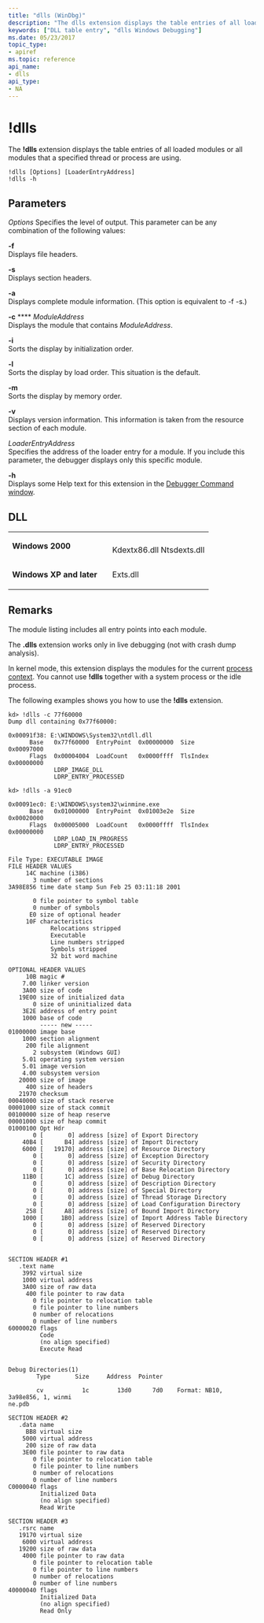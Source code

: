 ```yaml
---
title: "dlls (WinDbg)"
description: "The dlls extension displays the table entries of all loaded modules or all modules that a specified thread or process are using."
keywords: ["DLL table entry", "dlls Windows Debugging"]
ms.date: 05/23/2017
topic_type:
- apiref
ms.topic: reference
api_name:
- dlls
api_type:
- NA
---
```


# !dlls


The **!dlls** extension displays the table entries of all loaded modules or all modules that a specified thread or process are using.

```dbgcmd
!dlls [Options] [LoaderEntryAddress] 
!dlls -h
```

## <span id="ddk__dlls_dbg"></span><span id="DDK__DLLS_DBG"></span>Parameters


*Options*
Specifies the level of output. This parameter can be any combination of the following values:

<span id="-f"></span><span id="-F"></span>**-f**  
Displays file headers.

<span id="-s"></span><span id="-S"></span>**-s**  
Displays section headers.

<span id="-a"></span><span id="-A"></span>**-a**  
Displays complete module information. (This option is equivalent to -f -s.)

<span id="-c_ModuleAddress"></span><span id="-c_moduleaddress"></span><span id="-C_MODULEADDRESS"></span>**-c** **** *ModuleAddress*  
Displays the module that contains *ModuleAddress*.

<span id="-i"></span><span id="-I"></span>**-i**  
Sorts the display by initialization order.

<span id="-l"></span><span id="-L"></span>**-l**  
Sorts the display by load order. This situation is the default.

<span id="-m"></span><span id="-M"></span>**-m**  
Sorts the display by memory order.

<span id="-v"></span><span id="-V"></span>**-v**  
Displays version information. This information is taken from the resource section of each module.

<span id="_______LoaderEntryAddress______"></span><span id="_______loaderentryaddress______"></span><span id="_______LOADERENTRYADDRESS______"></span> *LoaderEntryAddress*   
Specifies the address of the loader entry for a module. If you include this parameter, the debugger displays only this specific module.

<span id="_______-h______"></span><span id="_______-H______"></span> **-h**   
Displays some Help text for this extension in the [Debugger Command window](../debugger/debugger-command-window.md).

## DLL

<table>
<colgroup>
<col width="50%" />
<col width="50%" />
</colgroup>
<tbody>
<tr class="odd">
<td align="left"><p><strong>Windows 2000</strong></p></td>
<td align="left"><p></p>
Kdextx86.dll
Ntsdexts.dll</td>
</tr>
<tr class="even">
<td align="left"><p><strong>Windows XP and later</strong></p></td>
<td align="left"><p>Exts.dll</p></td>
</tr>
</tbody>
</table>

 

## Remarks

The module listing includes all entry points into each module.

The **.dlls** extension works only in live debugging (not with crash dump analysis).

In kernel mode, this extension displays the modules for the current [process context](../debugger/changing-contexts.md#process-context). You cannot use **!dlls** together with a system process or the idle process.

The following examples shows you how to use the **!dlls** extension.

```dbgcmd
kd> !dlls -c 77f60000
Dump dll containing 0x77f60000:

0x00091f38: E:\WINDOWS\System32\ntdll.dll
      Base   0x77f60000  EntryPoint  0x00000000  Size        0x00097000
      Flags  0x00004004  LoadCount   0x0000ffff  TlsIndex    0x00000000
             LDRP_IMAGE_DLL
             LDRP_ENTRY_PROCESSED

kd> !dlls -a 91ec0

0x00091ec0: E:\WINDOWS\system32\winmine.exe
      Base   0x01000000  EntryPoint  0x01003e2e  Size        0x00020000
      Flags  0x00005000  LoadCount   0x0000ffff  TlsIndex    0x00000000
             LDRP_LOAD_IN_PROGRESS
             LDRP_ENTRY_PROCESSED

File Type: EXECUTABLE IMAGE
FILE HEADER VALUES
     14C machine (i386)
       3 number of sections
3A98E856 time date stamp Sun Feb 25 03:11:18 2001

       0 file pointer to symbol table
       0 number of symbols
      E0 size of optional header
     10F characteristics
            Relocations stripped
            Executable
            Line numbers stripped
            Symbols stripped
            32 bit word machine

OPTIONAL HEADER VALUES
     10B magic #
    7.00 linker version
    3A00 size of code
   19E00 size of initialized data
       0 size of uninitialized data
    3E2E address of entry point
    1000 base of code
         ----- new -----
01000000 image base
    1000 section alignment
     200 file alignment
       2 subsystem (Windows GUI)
    5.01 operating system version
    5.01 image version
    4.00 subsystem version
   20000 size of image
     400 size of headers
   21970 checksum
00040000 size of stack reserve
00001000 size of stack commit
00100000 size of heap reserve
00001000 size of heap commit
01000100 Opt Hdr
       0 [       0] address [size] of Export Directory
    40B4 [      B4] address [size] of Import Directory
    6000 [   19170] address [size] of Resource Directory
       0 [       0] address [size] of Exception Directory
       0 [       0] address [size] of Security Directory
       0 [       0] address [size] of Base Relocation Directory
    11B0 [      1C] address [size] of Debug Directory
       0 [       0] address [size] of Description Directory
       0 [       0] address [size] of Special Directory
       0 [       0] address [size] of Thread Storage Directory
       0 [       0] address [size] of Load Configuration Directory
     258 [      A8] address [size] of Bound Import Directory
    1000 [     1B0] address [size] of Import Address Table Directory
       0 [       0] address [size] of Reserved Directory
       0 [       0] address [size] of Reserved Directory
       0 [       0] address [size] of Reserved Directory


SECTION HEADER #1
   .text name
    3992 virtual size
    1000 virtual address
    3A00 size of raw data
     400 file pointer to raw data
       0 file pointer to relocation table
       0 file pointer to line numbers
       0 number of relocations
       0 number of line numbers
60000020 flags
         Code
         (no align specified)
         Execute Read


Debug Directories(1)
        Type       Size     Address  Pointer

        cv           1c        13d0      7d0    Format: NB10, 3a98e856, 1, winmi
ne.pdb

SECTION HEADER #2
   .data name
     BB8 virtual size
    5000 virtual address
     200 size of raw data
    3E00 file pointer to raw data
       0 file pointer to relocation table
       0 file pointer to line numbers
       0 number of relocations
       0 number of line numbers
C0000040 flags
         Initialized Data
         (no align specified)
         Read Write

SECTION HEADER #3
   .rsrc name
   19170 virtual size
    6000 virtual address
   19200 size of raw data
    4000 file pointer to raw data
       0 file pointer to relocation table
       0 file pointer to line numbers
       0 number of relocations
       0 number of line numbers
40000040 flags
         Initialized Data
         (no align specified)
         Read Only
```

 

 






